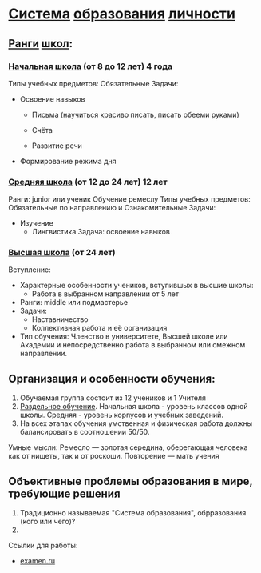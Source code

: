 # [Система](https://ru.wikipedia.org/wiki/%D0%A1%D0%B8%D1%81%D1%82%D0%B5%D0%BC%D0%B0_%D0%BE%D0%B1%D1%80%D0%B0%D0%B7%D0%BE%D0%B2%D0%B0%D0%BD%D0%B8%D1%8F) [образования](https://ru.wikipedia.org/wiki/%D0%9E%D0%B1%D1%80%D0%B0%D0%B7%D0%BE%D0%B2%D0%B0%D0%BD%D0%B8%D0%B5) [личности](https://ru.wikipedia.org/wiki/%D0%9B%D0%B8%D1%87%D0%BD%D0%BE%D1%81%D1%82%D1%8C)

## [Ранги](https://ru.wikipedia.org/wiki/%D0%A0%D0%B0%D0%BD%D0%B3) [школ](https://ru.wikipedia.org/wiki/%D0%A8%D0%BA%D0%BE%D0%BB%D0%B0):
### [Начальная школа](https://ru.wikipedia.org/wiki/%D0%9D%D0%B0%D1%87%D0%B0%D0%BB%D1%8C%D0%BD%D0%B0%D1%8F_%D1%88%D0%BA%D0%BE%D0%BB%D0%B0) (от 8 до 12 лет) 4 года
Типы учебных предметов: Обязательные
Задачи:
 - Освоение навыков
   - Письма (научиться красиво писать, писать обееми руками)
   
   - Счёта
   - Развитие речи

 - Формирование режима дня

### [Средняя школа](https://ru.wikipedia.org/wiki/%D0%9E%D0%B1%D1%89%D0%B5%D0%B5_%D0%BE%D0%B1%D1%80%D0%B0%D0%B7%D0%BE%D0%B2%D0%B0%D0%BD%D0%B8%D0%B5) (от 12 до 24 лет) 12 лет 
Ранги: junior или ученик
Обучение ремеслу
Типы учебных предметов: Обязательные по направлению и Ознакомительные
Задачи:
- Изучение
  - Лингвистика
Задача: освоение навыков

### [Высшая школа](https://ru.wikipedia.org/wiki/%D0%92%D1%8B%D1%81%D1%88%D0%B5%D0%B5_%D0%BE%D0%B1%D1%80%D0%B0%D0%B7%D0%BE%D0%B2%D0%B0%D0%BD%D0%B8%D0%B5) (от 24 лет)
Вступление:
- Характерные особенности учеников, вступившых в высшие школы:
   - Работа в выбранном направлении от 5 лет
- Ранги: middle или подмастерье
- Задачи:
   - Наставничество
   - Коллективная работа и её организация
- Тип обучения: Членство в университете, Высшей школе или Академии и непосредственно работа в выбранном или смежном направлении.

## Организация и особенности обучения:

1. Обучаемая группа состоит из 12 учеников и 1 Учителя
2. [Раздельное обучение](https://ru.wikipedia.org/wiki/%D0%A0%D0%B0%D0%B7%D0%B4%D0%B5%D0%BB%D1%8C%D0%BD%D0%BE%D0%B5_%D0%BE%D0%B1%D1%83%D1%87%D0%B5%D0%BD%D0%B8%D0%B5). Начальная школа - уровень классов одной школы. Средняя - уровень корпусов и учебных заведений.
3. На всех этапах обучения умственная и физическая работа должны балансировать в соотношении 50/50.


Умные мысли:
Ремесло — золотая середина, оберегающая человека как от нищеты, так и от роскоши.
Повторение — мать учения

## Объективные проблемы образования в мире, требующие решения

1. Традиционно называемая "Система образования", обрразования (кого или чего)?
2. 


Ссылки для работы:
- [examen.ru](https://www.examen.ru/add/manual/materialyi-dlya-shkolnikov/spisok-predmetov/)